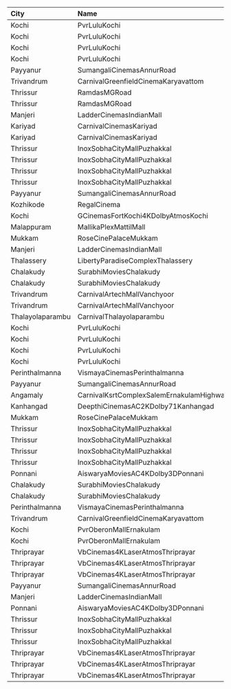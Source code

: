 | City             | Name                                     |  Time | Type             | Price | Capacity | Booked |
| :--------------- | :--------------------------------------- | ----: | :--------------- | ----: | -------: | -----: |
| Kochi            | PvrLuluKochi                             | 09:20 | Classic          |  110₹ |       54 |     27 |
| Kochi            | PvrLuluKochi                             | 09:20 | ClassicPlus      |  140₹ |      126 |     63 |
| Kochi            | PvrLuluKochi                             | 09:20 | Prime            |  160₹ |       92 |     55 |
| Kochi            | PvrLuluKochi                             | 09:20 | Recliner         |  290₹ |       13 |     11 |
| Payyanur         | SumangaliCinemasAnnurRoad                | 10:30 | DiamondCircle    |  110₹ |      141 |     70 |
| Trivandrum       | CarnivalGreenfieldCinemaKaryavattom      | 11:15 | ExecutiveOffline |  100₹ |      145 |     76 |
| Thrissur         | RamdasMGRoad                             | 12:00 | PlatinumCircle   |  125₹ |      294 |    166 |
| Thrissur         | RamdasMGRoad                             | 12:00 | GoldenCircle     |  100₹ |      320 |    161 |
| Manjeri          | LadderCinemasIndianMall                  | 12:00 | Executive        |  150₹ |       74 |     36 |
| Kariyad          | CarnivalCinemasKariyad                   | 13:15 | ExecutiveOffline |  110₹ |       96 |     51 |
| Kariyad          | CarnivalCinemasKariyad                   | 13:15 | GoldLounge       |  190₹ |       32 |     16 |
| Thrissur         | InoxSobhaCityMallPuzhakkal               | 13:20 | Club             |  170₹ |       32 |      0 |
| Thrissur         | InoxSobhaCityMallPuzhakkal               | 13:20 | Executive        |  130₹ |       11 |      0 |
| Thrissur         | InoxSobhaCityMallPuzhakkal               | 13:20 | RoyalRecliner    |  290₹ |        5 |      0 |
| Thrissur         | InoxSobhaCityMallPuzhakkal               | 13:20 | Royal            |  170₹ |        6 |      0 |
| Payyanur         | SumangaliCinemasAnnurRoad                | 13:30 | DiamondCircle    |  110₹ |      141 |     70 |
| Kozhikode        | RegalCinema                              | 14:00 | FirstClassSc1    |  200₹ |       47 |      0 |
| Kochi            | GCinemasFortKochi4KDolbyAtmosKochi       | 14:15 | Gold             |  130₹ |      182 |     82 |
| Malappuram       | MallikaPlexMattilMall                    | 14:30 | Executive        |  140₹ |       50 |     17 |
| Mukkam           | RoseCinePalaceMukkam                     | 14:45 | Executive        |  112₹ |      161 |     80 |
| Manjeri          | LadderCinemasIndianMall                  | 14:45 | Executive        |  150₹ |       74 |     36 |
| Thalassery       | LibertyParadiseComplexThalassery         | 14:45 | Gold             |  125₹ |      214 |    169 |
| Chalakudy        | SurabhiMoviesChalakudy                   | 15:00 | Box              |  139₹ |       20 |     20 |
| Chalakudy        | SurabhiMoviesChalakudy                   | 15:00 | Gold             |  129₹ |      295 |    164 |
| Trivandrum       | CarnivalArtechMallVanchyoor              | 15:40 | ExecutiveOffline |  100₹ |       28 |     14 |
| Trivandrum       | CarnivalArtechMallVanchyoor              | 15:40 | SilverOffline    |  150₹ |      168 |     85 |
| Thalayolaparambu | CarnivalThalayolaparambu                 | 15:45 | Gold             |  110₹ |      144 |     72 |
| Kochi            | PvrLuluKochi                             | 15:50 | Classic          |  140₹ |       54 |     27 |
| Kochi            | PvrLuluKochi                             | 15:50 | ClassicPlus      |  160₹ |      126 |     70 |
| Kochi            | PvrLuluKochi                             | 15:50 | Prime            |  190₹ |       92 |     51 |
| Kochi            | PvrLuluKochi                             | 15:50 | Recliner         |  350₹ |       13 |      9 |
| Perinthalmanna   | VismayaCinemasPerinthalmanna             | 16:00 | Platinum         |  100₹ |      198 |     99 |
| Payyanur         | SumangaliCinemasAnnurRoad                | 16:30 | DiamondCircle    |  110₹ |      141 |     70 |
| Angamaly         | CarnivalKsrtComplexSalemErnakulamHighway | 17:00 | GoldOffline      |  130₹ |      202 |    101 |
| Kanhangad        | DeepthiCinemasAC2KDolby71Kanhangad       | 17:15 | GoldClass        |  130₹ |      143 |     72 |
| Mukkam           | RoseCinePalaceMukkam                     | 17:45 | Executive        |  112₹ |      161 |     80 |
| Thrissur         | InoxSobhaCityMallPuzhakkal               | 18:30 | Club             |  170₹ |       66 |      0 |
| Thrissur         | InoxSobhaCityMallPuzhakkal               | 18:30 | Executive        |  130₹ |       13 |      0 |
| Thrissur         | InoxSobhaCityMallPuzhakkal               | 18:30 | RoyalRecliner    |  290₹ |        5 |      0 |
| Thrissur         | InoxSobhaCityMallPuzhakkal               | 18:30 | Royal            |  170₹ |        3 |      0 |
| Ponnani          | AiswaryaMoviesAC4KDolby3DPonnani         | 18:30 | Platinum         |  110₹ |      158 |     85 |
| Chalakudy        | SurabhiMoviesChalakudy                   | 18:30 | Box              |  139₹ |       20 |     20 |
| Chalakudy        | SurabhiMoviesChalakudy                   | 18:30 | Gold             |  129₹ |      295 |    164 |
| Perinthalmanna   | VismayaCinemasPerinthalmanna             | 18:55 | Platinum         |  100₹ |      151 |     79 |
| Trivandrum       | CarnivalGreenfieldCinemaKaryavattom      | 19:00 | ExecutiveOffline |  160₹ |      145 |     77 |
| Kochi            | PvrOberonMallErnakulam                   | 19:00 | Classic          |  129₹ |       36 |     18 |
| Kochi            | PvrOberonMallErnakulam                   | 19:00 | ClassicPlus      |  160₹ |       81 |     54 |
| Thriprayar       | VbCinemas4KLaserAtmosThriprayar          | 19:00 | Recliner         |  300₹ |       12 |      5 |
| Thriprayar       | VbCinemas4KLaserAtmosThriprayar          | 19:00 | Royal            |  170₹ |      186 |     93 |
| Thriprayar       | VbCinemas4KLaserAtmosThriprayar          | 19:00 | Club             |  110₹ |       45 |     22 |
| Payyanur         | SumangaliCinemasAnnurRoad                | 19:30 | DiamondCircle    |  110₹ |      141 |     70 |
| Manjeri          | LadderCinemasIndianMall                  | 21:00 | Executive        |  150₹ |       74 |     36 |
| Ponnani          | AiswaryaMoviesAC4KDolby3DPonnani         | 21:30 | Platinum         |  110₹ |      158 |     85 |
| Thrissur         | InoxSobhaCityMallPuzhakkal               | 21:50 | Club             |  170₹ |       48 |      0 |
| Thrissur         | InoxSobhaCityMallPuzhakkal               | 21:50 | Executive        |  130₹ |       13 |      0 |
| Thrissur         | InoxSobhaCityMallPuzhakkal               | 21:50 | Royal            |  170₹ |        5 |      0 |
| Thriprayar       | VbCinemas4KLaserAtmosThriprayar          | 22:00 | Recliner         |  300₹ |        8 |      4 |
| Thriprayar       | VbCinemas4KLaserAtmosThriprayar          | 22:00 | Royal            |  170₹ |      132 |     66 |
| Thriprayar       | VbCinemas4KLaserAtmosThriprayar          | 22:00 | Club             |  110₹ |       39 |     19 |